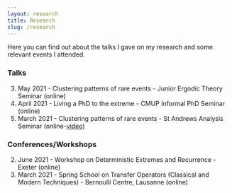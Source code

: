```yaml
---
layout: research
title: Research
slug: /research
---
```


Here you can find out about the talks I gave on my research and some relevant events I attended.

<h3> Talks </h3>

3. May 2021 - Clustering patterns of rare events - Junior Ergodic Theory Seminar (online)
2. April 2021 - Living a PhD to the extreme - CMUP Informal PhD Seminar (online)
1. March 2021 - Clustering patterns of rare events - St Andrews Analysis Seminar (online-<a href="https://www.youtube.com/watch?v=bpUesUzJzsw">video</a>)

<h3> Conferences/Workshops </h3>

2. June 2021 - Workshop on Deterministic Extremes and Recurrence - Exeter (online)
1. March 2021 - Spring School on Transfer Operators (Classical and Modern Techniques) - Bernoulli Centre, Lausanne (online)

<br />
<br />
